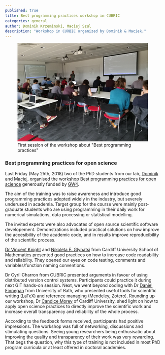 ```yaml
---
published: true
title: Best programming practices workshop in CUBRIC
categories: general
author: Dominik Krzeminski, Maciej Szul
description: "Workshop in CURBIC organized by Dominik & Maciek."
---
```


<figure  class="center">
	<a href="/images/workshop_1.jpg"><img src="/images/workshop_1.jpg" alt=""></a>
	<figcaption>First session of the workshop about "Best programming practices"</figcaption>
</figure>

### Best programming practices for open science

Last Friday (May 25th, 2018) two of the PhD students from our lab, [Dominik](/people/dominik_krzeminski) and [Maciej](/people/maciej_szul), organised the workshop [Best programming practices for open science](https://sciprogramming.wordpress.com/) generously funded by [GW4](http://gw4.ac.uk/). 

The aim of the training was to raise awareness and introduce good programming practices adopted widely in the industry, but severely underused in academia. Target group for the course were mainly post-graduate students who are using programming in their daily work for numerical simulations, data processing or statistical modelling.

The invited experts were also advocates of open source scientific software developement. Demonstrations included practical solutions on how improve the accesibility of the academic code, and in results improve reproducibility of the scientific process.

[Dr Vincent Knight](https://twitter.com/drvinceknight) and [Nikoleta E. Glynatsi](https://twitter.com/nikoletaglyn) from Cardiff University School of Mathematics presented good practices on how to increase code readability and reliability. They opened our eyes on code testing, comments and variables/function naming conventions. 

Dr Cyril Charron from CUBRIC presented arguments in favour of using distributed version control systems. Participants could practice it during next GIT hands-on session. Next, we went beyond coding with Dr [Daniel Finnegan](https://twitter.com/Lancophone) from University of Bath, who presented useful tools for scientific writing (LaTeX) and reference managing (Mendeley, Zotero). Rounding up our workshop, Dr [Candice Morey](https://twitter.com/candicemorey) of Cardiff University, shed light on how to apply open science practices to directly improve the scientific work and increase overall transparency and reliability of the whole process.

According to the feedback forms received, participants had positive impressions. The workshop was full of networking, discussions and stimulating questions. Seeing young researchers being enthusisatic about improving the quality and transparency of their work was very rewarding. That begs the question, why this type of training is not included in most PhD program curricula or at least offered in doctoral academies.
